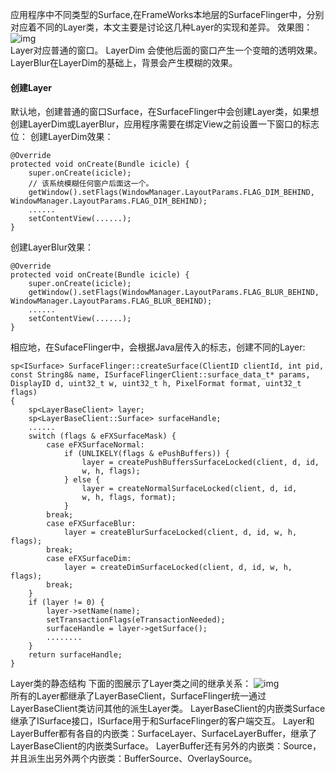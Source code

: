 应用程序中不同类型的Surface,在FrameWorks本地层的SurfaceFlinger中，分别对应着不同的Layer类，本文主要是讨论这几种Layer的实现和差异。
效果图：
![img](P)  
Layer对应普通的窗口。
LayerDim 会使他后面的窗口产生一个变暗的透明效果。 
LayerBlur在LayerDim的基础上，背景会产生模糊的效果。 
#### 创建Layer
默认地，创建普通的窗口Surface，在SurfaceFlinger中会创建Layer类，如果想创建LayerDim或LayerBlur，应用程序需要在绑定View之前设置一下窗口的标志位：
创建LayerDim效果：
```  
@Override
protected void onCreate(Bundle icicle) {
	super.onCreate(icicle);
	// 该系统模糊任何窗户后面这一个。
	getWindow().setFlags(WindowManager.LayoutParams.FLAG_DIM_BEHIND, WindowManager.LayoutParams.FLAG_DIM_BEHIND);
	......
	setContentView(......);
}
```
创建LayerBlur效果：
```  
@Override
protected void onCreate(Bundle icicle) {
	super.onCreate(icicle);
	getWindow().setFlags(WindowManager.LayoutParams.FLAG_BLUR_BEHIND, WindowManager.LayoutParams.FLAG_BLUR_BEHIND);
	......
	setContentView(......);
}
```
相应地，在SufaceFlinger中，会根据Java层传入的标志，创建不同的Layer:
```  
sp<ISurface> SurfaceFlinger::createSurface(ClientID clientId, int pid, const String8& name, ISurfaceFlingerClient::surface_data_t* params, DisplayID d, uint32_t w, uint32_t h, PixelFormat format, uint32_t flags)
{
	sp<LayerBaseClient> layer;
	sp<LayerBaseClient::Surface> surfaceHandle;
	......
	switch (flags & eFXSurfaceMask) {
		case eFXSurfaceNormal:
			if (UNLIKELY(flags & ePushBuffers)) {
				layer = createPushBuffersSurfaceLocked(client, d, id,
				w, h, flags);
			} else {
				layer = createNormalSurfaceLocked(client, d, id,
				w, h, flags, format);
			}
		break;
		case eFXSurfaceBlur:
			layer = createBlurSurfaceLocked(client, d, id, w, h, flags);
		break;
		case eFXSurfaceDim:
			layer = createDimSurfaceLocked(client, d, id, w, h, flags);
		break;
	}
	if (layer != 0) {
		layer->setName(name);
		setTransactionFlags(eTransactionNeeded);
		surfaceHandle = layer->getSurface();
		........
	}
	return surfaceHandle;
}
```
Layer类的静态结构
下面的图展示了Layer类之间的继承关系：
![img](P)  
所有的Layer都继承了LayerBaseClient，SurfaceFlinger统一通过LayerBaseClient类访问其他的派生Layer类。
LayerBaseClient的内嵌类Surface继承了ISurface接口，ISurface用于和SurfaceFlinger的客户端交互。
Layer和LayerBuffer都有各自的内嵌类：SurfaceLayer、SurfaceLayerBuffer，继承了LayerBaseClient的内嵌类Surface。 
LayerBuffer还有另外的内嵌类：Source，并且派生出另外两个内嵌类：BufferSource、OverlaySource。